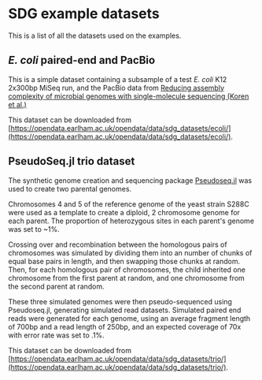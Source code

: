 # SDG example datasets

This is a list of all the datasets used on the examples.

## *E. coli* paired-end and PacBio

This is a simple dataset containing a subsample of a test *E. coli* K12 2x300bp MiSeq run, and the PacBio data from [Reducing assembly complexity of microbial genomes with single-molecule sequencing (Koren et al.)](https://genomebiology.biomedcentral.com/articles/10.1186/gb-2013-14-9-r101)

This dataset can be downloaded from [https://opendata.earlham.ac.uk/opendata/data/sdg_datasets/ecoli/](https://opendata.earlham.ac.uk/opendata/data/sdg_datasets/ecoli/).

## PseudoSeq.jl trio dataset

The synthetic genome creation and sequencing package [Pseudoseq.jl](https://github.com/bioinfologics/Pseudoseq.jl) was used to create two parental genomes.

Chromosomes 4 and 5 of the reference genome of the yeast strain S288C were used as a template to create a diploid, 2 chromosome genome for each parent. The proportion of heterozygous sites in each parent's genome was set to ~1\%.

Crossing over and recombination between the homologous pairs of chromosomes was simulated by dividing them into an number of chunks of equal base pairs in length, and then swapping those chunks at random. Then, for each homologous pair of chromosomes, the child inherited one chromosome from the first parent at random, and one chromosome from the second parent at random.

These three simulated genomes were then pseudo-sequenced using Pseudoseq.jl, generating simulated read datasets. Simulated paired end reads were generated for each genome, using an average fragment length of 700bp and a read length of 250bp, and an expected coverage of 70x with error rate was set to .1\%.

This dataset can be downloaded from [https://opendata.earlham.ac.uk/opendata/data/sdg_datasets/trio/](https://opendata.earlham.ac.uk/opendata/data/sdg_datasets/trio/).

